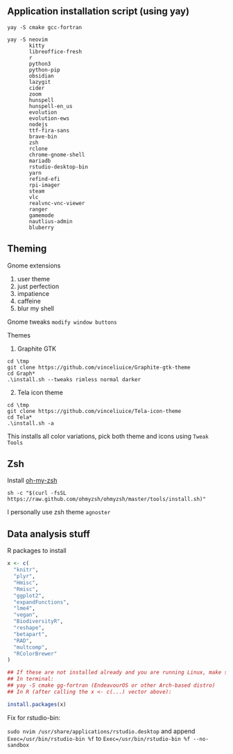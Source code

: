 ## Application installation script (using yay)
```
yay -S cmake gcc-fortran

yay -S neovim 
       kitty 
       libreoffice-fresh 
       r 
       python3
       python-pip
       obsidian 
       lazygit 
       cider 
       zoom 
       hunspell 
       hunspell-en_us 
       evolution 
       evolution-ews 
       nodejs 
       ttf-fira-sans 
       brave-bin 
       zsh 
       rclone 
       chrome-gnome-shell
       mariadb
       rstudio-desktop-bin
       yarn
       refind-efi
       rpi-imager
       steam
       vlc
       realvnc-vnc-viewer
       ranger
       gamemode
       nautlius-admin
       bluberry
```

## Theming 

Gnome extensions
  1. user theme
  2. just perfection
  3. impatience
  4. caffeine
  5. blur my shell

Gnome tweaks `modify window buttons`

Themes
1. Graphite GTK

```
cd \tmp
git clone https://github.com/vinceliuice/Graphite-gtk-theme
cd Graph*
.\install.sh --tweaks rimless normal darker
```
2. Tela icon theme
```
cd \tmp
git clone https://github.com/vinceliuice/Tela-icon-theme
cd Tela*
.\install.sh -a
```
This installs all color variations, pick both theme and icons using `Tweak Tools`

## Zsh

Install [oh-my-zsh](https://ohmyz.sh/)

```
sh -c "$(curl -fsSL https://raw.github.com/ohmyzsh/ohmyzsh/master/tools/install.sh)"

```

I personally use zsh theme `agnoster`

## Data analysis stuff

R packages to install

```r
x <- c(
  "knitr",
  "plyr",
  "Hmisc",
  "Rmisc",
  "ggplot2",
  "expandFunctions",
  "lme4",
  "vegan",
  "BiodiversityR",
  "reshape",
  "betapart",
  "RAD",
  "multcomp",
  "RColorBrewer"
)

## If these are not installed already and you are running Linux, make sure to install the following:
## In terminal: 
## yay -S cmake gg-fortran (EndeavourOS or other Arch-based distro)
## In R (after calling the x <- c(...) vector above):

install.packages(x) 
```
Fix for rstudio-bin:

`sudo nvim /usr/share/applications/rstudio.desktop` and append
`Exec=/usr/bin/rstudio-bin %f` to `Exec=/usr/bin/rstudio-bin %f --no-sandbox`
